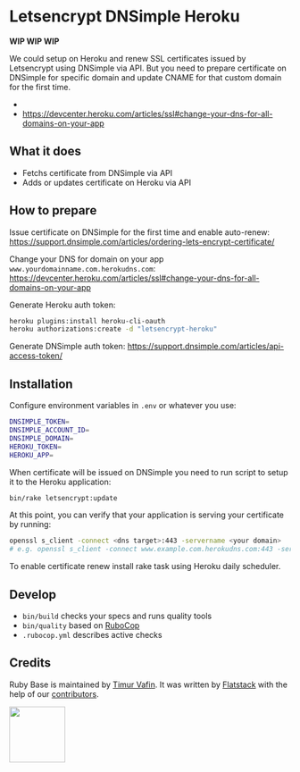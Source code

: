 # Letsencrypt DNSimple Heroku

**WIP WIP WIP**

We could setup on Heroku and renew SSL certificates issued by Letsencrypt using DNSimple via API.
But you need to prepare certificate on DNSimple for specific domain and update CNAME for that custom domain for the first time.

*
* https://devcenter.heroku.com/articles/ssl#change-your-dns-for-all-domains-on-your-app

## What it does

* Fetchs certificate from DNSimple via API
* Adds or updates certificate on Heroku via API

## How to prepare

Issue certificate on DNSimple for the first time and enable auto-renew:
https://support.dnsimple.com/articles/ordering-lets-encrypt-certificate/

Change your DNS for domain on your app `www.yourdomainname.com.herokudns.com`:
https://devcenter.heroku.com/articles/ssl#change-your-dns-for-all-domains-on-your-app

Generate Heroku auth token:
```bash
heroku plugins:install heroku-cli-oauth
heroku authorizations:create -d "letsencrypt-heroku"
```

Generate DNSimple auth token:
https://support.dnsimple.com/articles/api-access-token/

## Installation

Configure environment variables in `.env` or whatever you use:
```bash
DNSIMPLE_TOKEN=
DNSIMPLE_ACCOUNT_ID=
DNSIMPLE_DOMAIN=
HEROKU_TOKEN=
HEROKU_APP=
```

When certificate will be issued on DNSimple you need to run script to setup it to the Heroku application:
```bash
bin/rake letsencrypt:update
```

At this point, you can verify that your application is serving your certificate by running:

```bash
openssl s_client -connect <dns target>:443 -servername <your domain>
# e.g. openssl s_client -connect www.example.com.herokudns.com:443 -servername www.example.com
```

To enable certificate renew install rake task using Heroku daily scheduler.

## Develop

* `bin/build` checks your specs and runs quality tools
* `bin/quality` based on [RuboCop](https://github.com/bbatsov/rubocop)
* `.rubocop.yml` describes active checks


## Credits

Ruby Base is maintained by [Timur Vafin](http://github.com/timurvafin).
It was written by [Flatstack](http://www.flatstack.com) with the help of our
[contributors](http://github.com/fs/ruby-base/contributors).


[<img src="http://www.flatstack.com/logo.svg" width="100"/>](http://www.flatstack.com)
